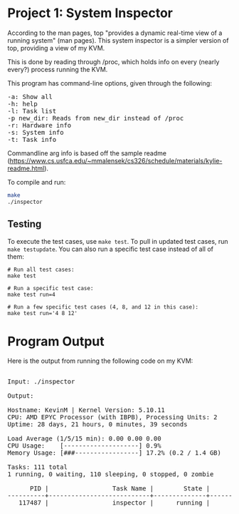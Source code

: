 # Project 1: System Inspector


According to the man pages, top "provides a dynamic real-time view of a running system" (man pages). This system inspector is a simpler version of top, providing a view of my KVM.

This is done by reading through /proc, which holds info on every (nearly every?) process running the KVM.

This program has command-line options, given through the following:
<pre>
-a: Show all
-h: help
-l: Task list
-p new_dir: Reads from new_dir instead of /proc
-r: Hardware info
-s: System info
-t: Task info
</pre>

Commandline arg info is based off the sample readme (https://www.cs.usfca.edu/~mmalensek/cs326/schedule/materials/kylie-readme.html).


To compile and run:

```bash
make
./inspector
```

## Testing

To execute the test cases, use `make test`. To pull in updated test cases, run `make testupdate`. You can also run a specific test case instead of all of them:

```
# Run all test cases:
make test

# Run a specific test case:
make test run=4

# Run a few specific test cases (4, 8, and 12 in this case):
make test run='4 8 12'
```


# Program Output

Here is the output from running the following code on my KVM:
<pre>

Input: ./inspector

Output:

Hostname: KevinM | Kernel Version: 5.10.11
CPU: AMD EPYC Processor (with IBPB), Processing Units: 2
Uptime: 28 days, 21 hours, 0 minutes, 39 seconds

Load Average (1/5/15 min): 0.00 0.00 0.00
CPU Usage:    [--------------------] 0.9%
Memory Usage: [###-----------------] 17.2% (0.2 / 1.4 GB)

Tasks: 111 total
1 running, 0 waiting, 110 sleeping, 0 stopped, 0 zombie

      PID |                 Task Name |        State |            User
----------+---------------------------+--------------+-----------------
   117487 |                 inspector |      running |        jrreduta

</pre>